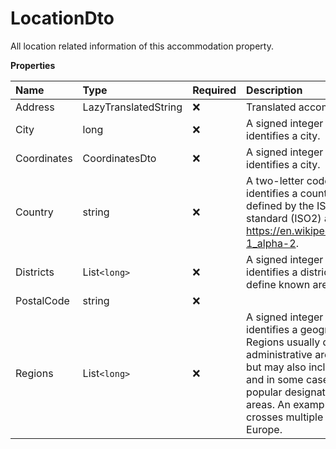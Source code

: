 # LocationDto

All location related information of this accommodation property.

**Properties**

| Name        | Type                 | Required | Description                                                                                                                                                                                                                                                                                                                                         |
| :---------- | :------------------- | :------- | :-------------------------------------------------------------------------------------------------------------------------------------------------------------------------------------------------------------------------------------------------------------------------------------------------------------------------------------------------- |
| Address     | LazyTranslatedString | ❌       | Translated accommodation address.                                                                                                                                                                                                                                                                                                                   |
| City        | long                 | ❌       | A signed integer number that uniquely identifies a city.                                                                                                                                                                                                                                                                                            |
| Coordinates | CoordinatesDto       | ❌       | A signed integer number that uniquely identifies a city.                                                                                                                                                                                                                                                                                            |
| Country     | string               | ❌       | A two-letter code that uniquely identifies a country. This code is defined by the ISO 3166-1 alpha-2 standard (ISO2) as described here: https://en.wikipedia.org/wiki/ISO_3166-1_alpha-2.                                                                                                                                                           |
| Districts   | List`<long>`         | ❌       | A signed integer number that uniquely identifies a district. Typically, districts define known areas within a city.                                                                                                                                                                                                                                 |
| PostalCode  | string               | ❌       |                                                                                                                                                                                                                                                                                                                                                     |
| Regions     | List`<long>`         | ❌       | A signed integer number that uniquely identifies a geographical region. Regions usually define official administrative areas within a country, but may also include multiple countries and in some cases un-official but popular designations for geographical areas. An example of a region that crosses multiple countries is the Alps in Europe. |

<!-- This file was generated by liblab | https://liblab.com/ -->
